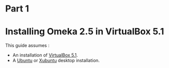 # Part 1

# Installing Omeka 2.5 in VirtualBox 5.1

This guide assumes :

* An installation of [VirtualBox 5.1](https://www.virtualbox.org/wiki/Downloads).
* A [Ubuntu](https://www.ubuntu.com/) or [Xubuntu](http://xubuntu.org/) desktop installation.



